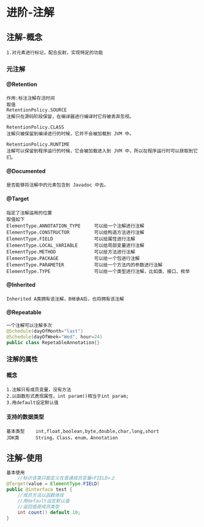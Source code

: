 # 进阶-注解

## 注解-概念

```
1.对元素进行标记，配合反射，实现特定的功能
```

### 元注解

#### **@Retention** 

```
作用:标注注解存活时间
取值
RetentionPolicy.SOURCE 
注解只在源码阶段保留，在编译器进行编译时它将被丢弃忽视。

RetentionPolicy.CLASS 
注解只被保留到编译进行的时候，它并不会被加载到 JVM 中。

RetentionPolicy.RUNTIME 
注解可以保留到程序运行的时候，它会被加载进入到 JVM 中，所以在程序运行时可以获取到它们。
```

#### @Documented

```
是否能够将注解中的元素包含到 Javadoc 中去。
```

#### @Target

```
指定了注解运用的位置
取值如下
ElementType.ANNOTATION_TYPE 	可以给一个注解进行注解
ElementType.CONSTRUCTOR 		可以给构造方法进行注解
ElementType.FIELD 				可以给属性进行注解
ElementType.LOCAL_VARIABLE 		可以给局部变量进行注解
ElementType.METHOD 				可以给方法进行注解
ElementType.PACKAGE 			可以给一个包进行注解
ElementType.PARAMETER 			可以给一个方法内的参数进行注解
ElementType.TYPE 				可以给一个类型进行注解，比如类、接口、枚举
```

#### @Inherited

```
Inherited A类拥有该注解，B继承A后，也将拥有该注解
```

#### @Repeatable

```java
一个注解可以注解多次
@Schedule(dayOfMonth="last")
@Schedule(dayOfWeek="Wed", hour=24)
public class RepetableAnnotation{}
```

### 注解的属性

#### 概念

```
1.注解只有成员变量，没有方法
2.以函数形式表现属性，int param()相当于int param;
3.用default设定默认值
```

#### 支持的数据类型

```
基本类型	int,float,boolean,byte,double,char,long,short
JDK类	  String，Class，enum，Annotation
```

## 注解-使用

```JAVA
基本使用
    //标识该类只能定义在普通成员变量<FIELD>上
@Target(value = ElementType.FIELD)
public @interface test {
    //成员方法以函数体现
    //用default设定默认值
    //返回值是成员类型
    int count() default 10;
}
```



